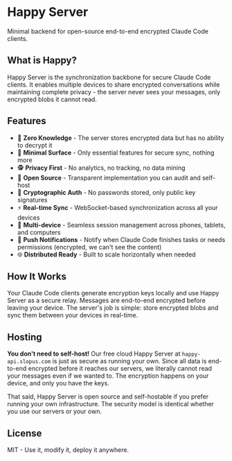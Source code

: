 # Happy Server

Minimal backend for open-source end-to-end encrypted Claude Code clients.

## What is Happy?

Happy Server is the synchronization backbone for secure Claude Code clients. It enables multiple devices to share encrypted conversations while maintaining complete privacy - the server never sees your messages, only encrypted blobs it cannot read.

## Features

- 🔐 **Zero Knowledge** - The server stores encrypted data but has no ability to decrypt it
- 🎯 **Minimal Surface** - Only essential features for secure sync, nothing more  
- 🕵️ **Privacy First** - No analytics, no tracking, no data mining
- 📖 **Open Source** - Transparent implementation you can audit and self-host
- 🔑 **Cryptographic Auth** - No passwords stored, only public key signatures
- ⚡ **Real-time Sync** - WebSocket-based synchronization across all your devices
- 📱 **Multi-device** - Seamless session management across phones, tablets, and computers
- 🔔 **Push Notifications** - Notify when Claude Code finishes tasks or needs permissions (encrypted, we can't see the content)
- 🌐 **Distributed Ready** - Built to scale horizontally when needed

## How It Works

Your Claude Code clients generate encryption keys locally and use Happy Server as a secure relay. Messages are end-to-end encrypted before leaving your device. The server's job is simple: store encrypted blobs and sync them between your devices in real-time.

## Hosting

**You don't need to self-host!** Our free cloud Happy Server at `happy-api.slopus.com` is just as secure as running your own. Since all data is end-to-end encrypted before it reaches our servers, we literally cannot read your messages even if we wanted to. The encryption happens on your device, and only you have the keys.

That said, Happy Server is open source and self-hostable if you prefer running your own infrastructure. The security model is identical whether you use our servers or your own.

## License

MIT - Use it, modify it, deploy it anywhere.